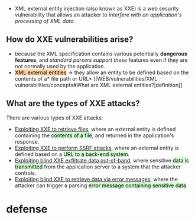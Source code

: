 -  XML external entity injection (also known as XXE) is a web security vulnerability that allows an attacker to *interfere with an application's processing of XML data*
## How do XXE vulnerabilities arise?

-  because the XML specification contains various potentially **dangerous features**, and *standard parsers support these* features even if they are not normally used by the application.
- <mark style="background: #FFB86CA6;">XML external entities</mark> -> they allow an entity to be defined based on the contents of a* file path or URL* [[WEB/vulnerabilities/XML vulnerabilities/concepts#What are XML external entities?|definition]]
## What are the types of XXE attacks?

There are various types of XXE attacks:

- [Exploiting XXE to retrieve files](https://portswigger.net/web-security/xxe#exploiting-xxe-to-retrieve-files), where an external entity is defined containing the <mark style="background: #BBFABBA6;">contents of a file</mark>, and returned in the application's response.
- [Exploiting XXE to perform SSRF attacks](https://portswigger.net/web-security/xxe#exploiting-xxe-to-perform-ssrf-attacks), where an external entity is defined based on a <mark style="background: #BBFABBA6;">URL to a back-end system</mark>.
- [Exploiting blind XXE exfiltrate data out-of-band](https://portswigger.net/web-security/xxe/blind#exploiting-blind-xxe-to-exfiltrate-data-out-of-band), where sensitive <mark style="background: #BBFABBA6;">data is transmitted</mark> from the application server to a system that the attacker controls.
- [Exploiting blind XXE to retrieve data via error messages](https://portswigger.net/web-security/xxe/blind#exploiting-blind-xxe-to-retrieve-data-via-error-messages), where the attacker can trigger a parsing <mark style="background: #BBFABBA6;">error message containing sensitive data</mark>.

# defense 

